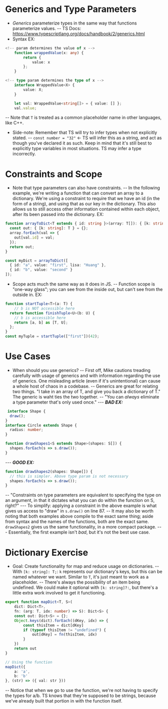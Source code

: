 # Generics and Type Parameters
- *Generics* parameterize types in the same way that functions parameterize values.
-- TS Docs: https://www.typescriptlang.org/docs/handbook/2/generics.html 
- Syntax EX:
```ts
<!-- param determines the value of x -->
    function wrappedValue(x: any) {
        return {
            value: x
        };
    }

<!-- type param determines the type of x -->
    interface WrappedValue<X> {
        value: X;
    }

    let val: WrappedValue<string[]> = { value: [] };
    val.value;
```
-- Note that `T` is treated as a common placeholder name in other languages, like C++. 
- Side-note: Remember that TS will try to infer types when not explicitly stated.
-- `const number = "32"` <- TS will infer this as a string, and act as though you've
declared it as such. Keep in mind that it's still best to explicitly type variables
in most situations. TS may infer a type incorrectly. 

# Constraints and Scope
- Note that type parameters can also have constraints. 
-- In the following example, we're writing a function that can convert an array to a
dictionary. We're using a constraint to require that we have an id (in the form of a
string), and using that as our key in the dictionary. This also allows us to still 
access other information contained within each object, after its been passed into 
the dictionary. EX: 
```ts
function arrayToDict<T extends { id: string }>(array: T[]): { [k: string]: T } {
  const out: { [k: string]: T } = {};
  array.forEach(val => {
    out[val.id] = val;
  });
  return out;
}

const myDict = arrayToDict([
  { id: "a", value: "first", lisa: "Huang" },
  { id: "b", value: "second" }
]);
```
- Scope acts much the same way as it does in JS. 
-- Function scope is "one-way glass"; you can see from the inside out, but
can't see from the outside in. EX:
```ts
function startTuple<T>(a: T) {
    // b is NOT accessible here
  return function finishTuple<U>(b: U) {
    // b is accessible here
    return [a, b] as [T, U];
  };
}
const myTuple = startTuple(["first"])(42);
```

# Use Cases
- When should you use generics?
-- First off, Mike cautions treading carefully with usage of generics and with
information regarding the use of generics. One misleading article (even if it's 
unintentional) can cause a whole host of chaos in a codebase. 
-- Generics are great for relating two things. "I take in an array of T, and give
you back a dictionary of T." The generic is waht ties the two together. 
-- "You can *always* eliminate a type parameter that's only used once." 
--- ***BAD EX:***
```ts
 interface Shape {
  draw();
}
interface Circle extends Shape {
  radius: number;
}

function drawShapes1<S extends Shape>(shapes: S[]) {
  shapes.forEach(s => s.draw());
}
```
--- ***GOOD EX:***
```ts
function drawShapes2(shapes: Shape[]) {
  // this is simpler. Above type param is not necessary
  shapes.forEach(s => s.draw());
}
```
-- "Constraints on type parameters are equivalent to specifying the type on an
argument, in that it dictates what you can do within the function on S, right?"
--- To simplify: applying a constraint in the above example is what gives us 
access to "draw" in `s.draw()` on line 87.
-- It may also be worth noting that both examples above compile to the exact 
same thing; aside from syntax and the names of the functions, both are the exact
same. `drawShapes2` gives us the same functionality, in a more compact package. 
--- Essentially, the first example isn't *bad*, but it's not the best use case. 

# Dictionary Exercise
- Goal: Create functionality for map and reduce usage on dictionaries. 
-- With `[k: string]: T;`: `k` represents our dictionary's keys, but this can be
named whatever we want. Similar to `T`, it's just meant to work as a placeholder. 
-- There's always the possibility of an item being undefined. We could make it 
optional with `[k: string]?:`, but there's a little extra work involved to get it
functioning.

<!-- Map Function -->
```ts
export function mapDict<T, S>(
    dict: Dict<T>, 
    fn: (arg: T, idx: number) => S): Dict<S> {
    const out: Dict<S> = {};
    Object.keys(dict).forEach((dKey, idx) => {
        const thisItem = dict[dKey]
        if (typeof thisItem != "undefined") {
            out[dKey] = fn(thisItem, idx)
        }
    })
    return out
}

// Using the function
mapDict({ 
    a: 'a', 
    b: 'b'
}, (str) => ({ val: str }))
```
-- Notice that when we go to use the function, we're not having to specify the
types for a/b. TS knows that they're supposed to be strings, because we've already 
built that portion in with the function itself. 